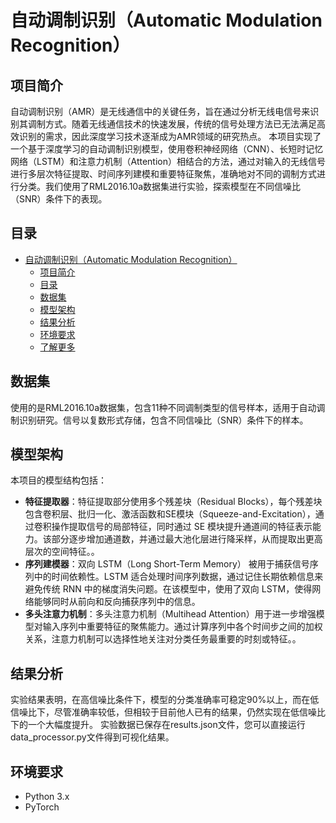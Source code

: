# 自动调制识别（Automatic Modulation Recognition）

## 项目简介
自动调制识别（AMR）是无线通信中的关键任务，旨在通过分析无线电信号来识别其调制方式。随着无线通信技术的快速发展，传统的信号处理方法已无法满足高效识别的需求，因此深度学习技术逐渐成为AMR领域的研究热点。
本项目实现了一个基于深度学习的自动调制识别模型，使用卷积神经网络（CNN）、长短时记忆网络（LSTM）和注意力机制（Attention）相结合的方法，通过对输入的无线信号进行多层次特征提取、时间序列建模和重要特征聚焦，准确地对不同的调制方式进行分类。我们使用了RML2016.10a数据集进行实验，探索模型在不同信噪比（SNR）条件下的表现。

## 目录

- [自动调制识别（Automatic Modulation Recognition）](#自动调制识别automatic-modulation-recognition)
  - [项目简介](#项目简介)
  - [目录](#目录)
  - [数据集](#数据集)
  - [模型架构](#模型架构)
  - [结果分析](#结果分析)
  - [环境要求](#环境要求)
  - [了解更多](#了解更多)

## 数据集

使用的是RML2016.10a数据集，包含11种不同调制类型的信号样本，适用于自动调制识别研究。信号以复数形式存储，包含不同信噪比（SNR）条件下的样本。

## 模型架构

本项目的模型结构包括：
- **特征提取器**：特征提取部分使用多个残差块（Residual Blocks），每个残差块包含卷积层、批归一化、激活函数和SE模块（Squeeze-and-Excitation），通过卷积操作提取信号的局部特征，同时通过 SE 模块提升通道间的特征表示能力。该部分逐步增加通道数，并通过最大池化层进行降采样，从而提取出更高层次的空间特征。。
- **序列建模器**：双向 LSTM（Long Short-Term Memory） 被用于捕获信号序列中的时间依赖性。LSTM 适合处理时间序列数据，通过记住长期依赖信息来避免传统 RNN 中的梯度消失问题。在该模型中，使用了双向 LSTM，使得网络能够同时从前向和反向捕获序列中的信息。
- **多头注意力机制**：多头注意力机制（Multihead Attention）用于进一步增强模型对输入序列中重要特征的聚焦能力。通过计算序列中各个时间步之间的加权关系，注意力机制可以选择性地关注对分类任务最重要的时刻或特征。。

## 结果分析

实验结果表明，在高信噪比条件下，模型的分类准确率可稳定90%以上，而在低信噪比下，尽管准确率较低，但相较于目前他人已有的结果，仍然实现在低信噪比下的一个大幅度提升。
实验数据已保存在results.json文件，您可以直接运行data_processor.py文件得到可视化结果。

## 环境要求

- Python 3.x
- PyTorch
